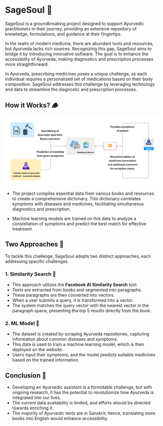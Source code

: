 # SageSoul 🍃

SageSoul is a groundbreaking project designed to support Ayurvedic practitioners in their journey, providing an extensive repository of knowledge, formulations, and guidance at their fingertips.

In the realm of modern medicine, there are abundant tools and resources, but Ayurveda lacks rich sources. Recognizing this gap, SageSoul aims to bridge it by introducing innovative software. The goal is to enhance the accessibility of Ayurveda, making diagnostics and prescription processes more straightforward.

In Ayurveda, prescribing medicines poses a unique challenge, as each individual requires a personalized set of medications based on their body composition. SageSoul addresses this challenge by leveraging technology and data to streamline the diagnostic and prescription processes.

## How it Works? 🪵

![SageSoul Image](https://github.com/ilovetensor/SageSoul/blob/f0f44d214d74ace3b4abd2d3198e4dcb85353450/Untitled.jpg)

- The project compiles essential data from various books and resources to create a comprehensive dictionary. This dictionary correlates symptoms with diseases and medicines, facilitating simultaneous diagnostics and prescription.

- Machine learning models are trained on this data to analyze a constellation of symptoms and predict the best match for effective treatment.

## Two Approaches 🔨

To tackle this challenge, SageSoul adopts two distinct approaches, each addressing specific challenges.

### 1. Similarity Search 🔎

- This approach utilizes the **Facebook AI Similarity Search** tool.
- Texts are extracted from books and segmented into paragraphs.
- These paragraphs are then converted into vectors.
- When a user submits a query, it is transformed into a vector.
- The system matches the query vector with the nearest vector in the paragraph space, presenting the top 5 results directly from the book.

### 2. ML Model 🪷

- The dataset is created by scraping Ayurveda repositories, capturing information about common diseases and symptoms.
- This data is used to train a machine learning model, which is then deployed on the website.
- Users input their symptoms, and the model predicts suitable medicines based on the trained information.

## Conclusion 🏁

- Developing an Ayurvedic assistant is a formidable challenge, but with ongoing research, it has the potential to revolutionize how Ayurveda is integrated into our lives.
- The current data availability is limited, and efforts should be directed towards enriching it.
- The majority of Ayurvedic texts are in Sanskrit; hence, translating more books into English would enhance accessibility.

